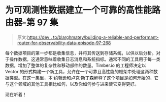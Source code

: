 # 为可观测性数据建立一个可靠的高性能路由器-第 97 集

> 原文:[https://dev . to/blarghmatey/building-a-reliable-and-performant-router-for-observability-data-episode-97-268](https://dev.to/blarghmatey/building-a-reliable-and-performant-router-for-observability-data-episode-97-268)

每个数据项目的第一步都是收集信息，并将其传送到存储系统，以供以后分析。对于操作数据，这通常意味着收集日志消息和系统指标。通常不同的工具用于每一类数据，增加了整体的复杂性和移动部件的数量。Timber.io 的工程师决定以 Vector 的形式构建一个新工具，允许在一个可靠且高性能的框架中处理这两种数据类型。在这一集里，本·约翰逊和卢克·斯丁森解释了这个项目是如何开始的，它与这个领域的其他工具相比如何，以及你如何参与进来使它变得更好。

现在听着！